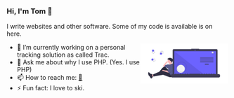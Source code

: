 ### Hi, I'm Tom 👋

I write websites and other software. Some of my code is available is on here. 

<img src="/undraw_code_thinking_1jeh.png" align="right" width="200px" />

- 🔭 I’m currently working on a personal tracking solution as called Trac.
- 💬 Ask me about why I use PHP. (Yes. I use PHP)
- 📫 How to reach me:  [📧](mailto:tom@tomroberts.uk)
- ⚡ Fun fact: I love to ski. 

